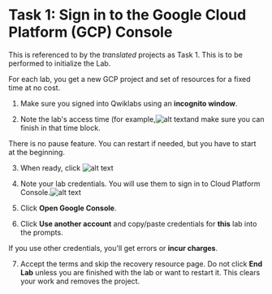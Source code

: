 # Task 1: Sign in to the Google Cloud Platform (GCP) Console

This is referenced to by the *translated* projects as Task 1. This is to be performed to initialize the Lab.

For each lab, you get a new GCP project and set of resources for a fixed time at no cost.

1. Make sure you signed into Qwiklabs using an **incognito window**.

2. Note the lab's access time (for example,![alt text](https://cdn.qwiklabs.com/aZQJ4BT7uCmM9XR6BTXgTRP1Hfu1T7q6V%2BcnbdEsbpU%3D)and make sure you can finish in that time block.

There is no pause feature. You can restart if needed, but you have to start at the beginning.

3. When ready, click ![alt text](https://cdn.qwiklabs.com/XE8x7uvQokyubNwnYKKc%2BvBBNrMlo5iNZiDDzQQ3Ddo%3D)

4. Note your lab credentials. You will use them to sign in to Cloud Platform Console.![alt text](https://cdn.qwiklabs.com/0d78dhX6IVMVWmixCPPSBbmi5O2GPokCXf1Ps1AkTgI%3D)

5. Click **Open Google Console**.

6. Click **Use another account** and copy/paste credentials for **this** lab into the prompts.

If you use other credentials, you'll get errors or **incur charges**.

7. Accept the terms and skip the recovery resource page.
Do not click **End Lab** unless you are finished with the lab or want to restart it. This clears your work and removes the project.
